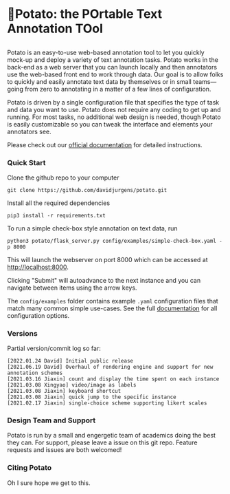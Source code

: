 # 🥔Potato: the POrtable Text Annotation TOol

##

Potato is an easy-to-use  web-based annotation tool to let you quickly mock-up and deploy a variety of text annotation tasks. Potato works in the back-end as a web server that you can launch locally and then annotators use the web-based front end to work through data. Our goal is to allow folks to quickly and easily annotate text data by themselves or in small teams&mdash;going from zero to annotating in a matter of a few lines of configuration.

Potato is driven by a single configuration file that specifies the type of task and data you want to use. Potato does not require any coding to get up and running. For most tasks, no additional web design is needed, though Potato is easily customizable so you can tweak the interface and elements your annotators see.

Please check out our [official documentation](https://potato-annotation-tutorial.readthedocs.io/) for detailed instructions.



### Quick Start
Clone the github repo to your computer

    git clone https://github.com/davidjurgens/potato.git

Install all the required dependencies

    pip3 install -r requirements.txt

To run a simple check-box style annotation on text data, run

    python3 potato/flask_server.py config/examples/simple-check-box.yaml -p 8000
        
This will launch the webserver on port 8000 which can be accessed at [http://localhost:8000](http://localhost:8000). 

Clicking "Submit" will autoadvance to the next instance and you can navigate between items using the arrow keys.

The `config/examples` folder contains example `.yaml` configuration files that match many common simple use-cases. See the full [documentation](https://potato-annotation-tutorial.readthedocs.io/en/latest/usage.html) for all configuration options.


### Versions

  Partial version/commit log so far: 
  
    [2022.01.24 David] Initial public release
    [2021.06.19 David] Overhaul of rendering engine and support for new annotation schemes
    [2021.03.16 Jiaxin] count and display the time spent on each instance
    [2021.03.08 Xingyao] video/image as labels
    [2021.03.08 Jiaxin] keyboard shortcut 
    [2021.03.08 Jiaxin] quick jump to the specific instance
    [2021.02.17 Jiaxin] single-choice scheme supporting likert scales
   
### Design Team and Support

Potato is run by a small and engergetic team of academics doing the best they can. For support, please leave a issue on this git repo. Feature requests and issues are both welcomed!
   
### Citing Potato

Oh I sure hope we get to this.
